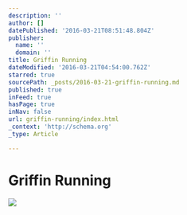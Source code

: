 ```yaml
---
description: ''
author: []
datePublished: '2016-03-21T08:51:48.804Z'
publisher:
  name: ''
  domain: ''
title: Griffin Running
dateModified: '2016-03-21T04:54:00.762Z'
starred: true
sourcePath: _posts/2016-03-21-griffin-running.md
published: true
inFeed: true
hasPage: true
inNav: false
url: griffin-running/index.html
_context: 'http://schema.org'
_type: Article

---
```

# Griffin Running
![](https://the-grid-user-content.s3-us-west-2.amazonaws.com/9f76c0f7-a090-46a0-bdc7-e743d4d3b4c3.png)